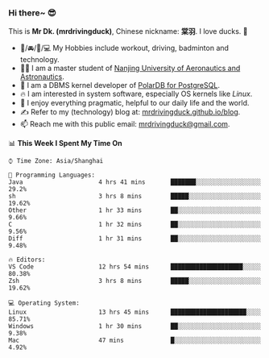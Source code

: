 ### Hi there~ 😎

This is **Mr Dk. (mrdrivingduck)**, Chinese nickname: **棠羽**. I love ducks. 🦆

- 💪/🚘/🏸/💻 My Hobbies include workout, driving, badminton and technology.
- 👨‍🎓 I am a master student of [Nanjing University of Aeronautics and Astronautics](https://en.wikipedia.org/wiki/Nanjing_University_of_Aeronautics_and_Astronautics).
- 🍊 I am a DBMS kernel developer of [PolarDB for PostgreSQL](https://github.com/ApsaraDB/PolarDB-for-PostgreSQL).
- 🔥 I am interested in system software, especially OS kernels like *Linux*.
- 🔧 I enjoy everything pragmatic, helpful to our daily life and the world.
- ✍ Refer to my (technology) blog at: [mrdrivingduck.github.io/blog](https://www.mrdrivingduck.cn/blog/#/).
- 📫 Reach me with this public email: [mrdrivingduck@gmail.com](mailto:mrdrivingduck@gmail.com).

<!--START_SECTION:waka-->
📊 **This Week I Spent My Time On** 

```text
⌚︎ Time Zone: Asia/Shanghai

💬 Programming Languages: 
Java                     4 hrs 41 mins       ███████░░░░░░░░░░░░░░░░░░   29.2% 
sh                       3 hrs 8 mins        █████░░░░░░░░░░░░░░░░░░░░   19.62% 
Other                    1 hr 33 mins        ██░░░░░░░░░░░░░░░░░░░░░░░   9.66% 
C                        1 hr 32 mins        ██░░░░░░░░░░░░░░░░░░░░░░░   9.56% 
Diff                     1 hr 31 mins        ██░░░░░░░░░░░░░░░░░░░░░░░   9.48%

🔥 Editors: 
VS Code                  12 hrs 54 mins      ████████████████████░░░░░   80.38% 
Zsh                      3 hrs 8 mins        █████░░░░░░░░░░░░░░░░░░░░   19.62%

💻 Operating System: 
Linux                    13 hrs 45 mins      █████████████████████░░░░   85.71% 
Windows                  1 hr 30 mins        ██░░░░░░░░░░░░░░░░░░░░░░░   9.38% 
Mac                      47 mins             █░░░░░░░░░░░░░░░░░░░░░░░░   4.92%

```


<!--END_SECTION:waka-->

<!-- ![Mr Dk.'s GitHub Stats](https://github-readme-stats.vercel.app/api?username=mrdrivingduck&count_private&show_icons=true&theme=buefy) -->

<!-- ![Most Used Languages](https://github-readme-stats.vercel.app/api/top-langs/?username=mrdrivingduck&exclude_repo=mips32-CPU,snort-tcp-socket&theme=buefy&layout=compact&langs_count=10) -->


<!--
**mrdrivingduck/mrdrivingduck** is a ✨ _special_ ✨ repository because its `README.md` (this file) appears on your GitHub profile.

Here are some ideas to get you started:

- 🔭 I’m currently working on ...
- 🌱 I’m currently learning ...
- 👯 I’m looking to collaborate on ...
- 🤔 I’m looking for help with ...
- 💬 Ask me about ...
- 📫 How to reach me: ...
- 😄 Pronouns: ...
- ⚡ Fun fact: ...
-->
